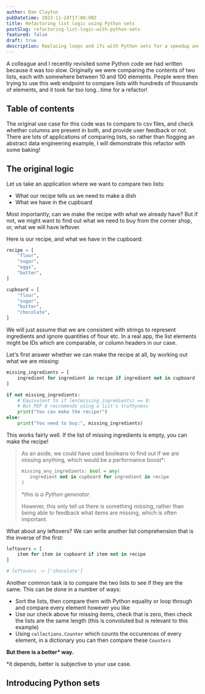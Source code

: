```yaml
---
author: Dan Clayton
pubDatetime: 2023-11-24T17:00:00Z
title: Refactoring list logic using Python sets
postSlug: refactoring-list-logic-with-python-sets
featured: false
draft: true
description: Replacing loops and ifs with Python sets for a speedup and better readability.
---
```


A colleague and I recently revisited some Python code we had written because it was too slow. Originally we were comparing the contents of two lists, each with somewhere between 10 and 100 elements. People were then trying to use this web endpoint to compare lists with hundreds of thousands of elements, and it took far too long...time for a refactor!

## Table of contents

The original use case for this code was to compare to csv files, and check whether columns are present in both, and provide user feedback or not. There are lots of applications of comparing lists, so rather than flogging an abstract data engineering example, I will demonstrate this refactor with some baking!

## The original logic

Let us take an application where we want to compare two lists:

- What our recipe tells us we need to make a dish
- What we have in the cupboard

Most importantly, can we make the recipe with what we already have? But if not, we might want to find out what we need to buy from the corner shop, or, what we will have leftover.

Here is our recipe, and what we have in the cupboard:

```python
recipe = [
    "flour",
    "sugar",
    "eggs",
    "butter",
]

cupboard = [
    "flour",
    "sugar",
    "butter",
    "chocolate",
]
```

We will just assume that we are consistent with strings to represent ingredients and ignore quantities of flour etc. In a real app, the list elements might be IDs which are comparable, or column headers in our case.

Let's first answer whether we can make the recipe at all, by working out what we are missing:

```python
missing_ingredients = [
    ingredient for ingredient in recipe if ingredient not in cupboard
]

if not missing_ingredients:
    # Equivalent to if len(missing_ingredients) == 0:
    # But PEP 8 reccomends using a list's truthyness
    print("You can make the recipe!")
else:
    print("You need to buy:", missing_ingredients)
```

This works fairly well. If the list of missing ingredients is empty, you can make the recipe!

> As an aside, we could have used booleans to find out if we are missing anything, which would be a performance boost\*:
>
> ```python
> missing_any_ingredients: bool = any(
>    ingredient not in cupboard for ingredient in recipe
> )
> ```
>
> \*_this is a Python generator_.
>
> However, this only tell us there is something missing, rather than being able to feedback what items are missing, which is often important.

What about any leftovers? We can write another list comprehension that is the inverse of the first:

```python
leftovers = [
    item for item in cupboard if item not in recipe
]

# leftovers -> ['chocolate']
```

Another common task is to compare the two lists to see if they are the same. This can be done in a number of ways:

- Sort the lists, then compare them with Python equality or loop through and compare every element however you like
- Use our check above for missing items, check that is zero, then check the lists are the same length (this is convoluted but is relevant to this example)
- Using `collections.Counter` which counts the occurences of every element, in a dictionary you can then compare these `Counters`

**But there is a better\* way.**

\*it depends, better is subjective to your use case.

## Introducing Python sets
